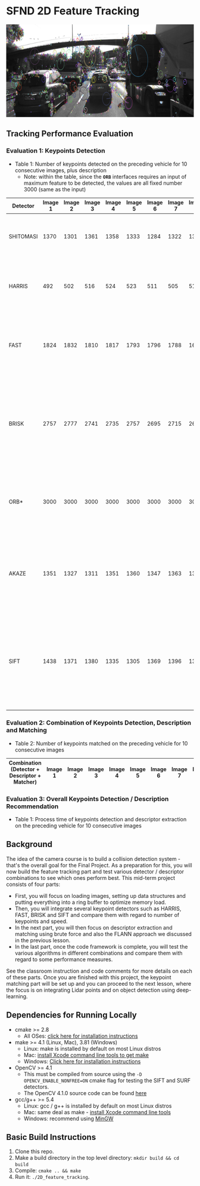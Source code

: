# SFND 2D Feature Tracking

<img src="images/keypoints.png" width="820" height="248" />

## Tracking Performance Evaluation
### Evaluation 1: Keypoints Detection
* Table 1: Number of keypoints detected on the preceding vehicle for 10 consecutive images, plus description
    * Note: within the table, since the **`ORB`** interfaces requires an input of maximum feature to be detected, the values are all fixed number 3000 (same as the input)

| Detector | Image 1 | Image 2 | Image 3 | Image 4 | Image 5 | Image 6 | Image 7 | Image 8 | Image 9 | Image 10 | Description |
| ---      | ---     | ---     | ---     | ---     | ---     | ---     | ---     | ---     | ---     | ---      | ---         |
| SHITOMASI    | 1370    | 1301    | 1361    | 1358    | 1333    | 1284    | 1322    | 1366    | 1389    | 1339    | Keypoints are dense on vehicle plate and boundary, rare on rear window |
| HARRIS  | 492    | 502   |  516   | 524    | 523   | 511   | 505   | 510   | 529   | 520   | Keypoints are dense on boundary, roof and rear lights, rare on rear window |
| FAST   | 1824   | 1832   | 1810   | 1817   | 1793   | 1796   | 1788   | 1695   | 1749   | 1770   | Keypoints are very dense on vehicle boundary, dense on roof and rear lights, rare on rear window |
| BRISK  | 2757   | 2777   | 2741   | 2735   | 2757   | 2695   | 2715   | 2628   | 2639   | 2672   | Keypoints are very dense on vehicle boundary, roof, dense on rear lights, rare on plate, some on shadow and lower part of the vehicle|
| ORB*   | 3000   | 3000   | 3000   | 3000   | 3000   | 3000   | 3000   | 3000   | 3000   | 3000   | Keypoints are very dense on vehicle boundary, roof, dense on rear lights, rare on rear window |
| AKAZE | 1351  | 1327   | 1311   | 1351   | 1360   | 1347   | 1363   | 1331   | 1358   | 1331   | Keypoints are dense on boundary, roof and rear lights, rare on rear window, some on lower part of the vehicle |
| SIFT  | 1438  | 1371   | 1380   | 1335   | 1305   | 1369   | 1396   | 1382   | 1463   | 1422   | Keypoints are dense on boundary, roof rear lights and vechicle plate, rare on rear window, some on shadow and lower part of the vehicle |
### Evaluation 2: Combination of Keypoints Detection, Description and Matching
* Table 2: Number of keypoints matched on the preceding vehicle for 10 consecutive images

| Combination (Detector + Descriptor + Matcher) | Image 1 | Image 2 | Image 3 | Image 4 | Image 5 | Image 6 | Image 7 | Image 8 | Image 9 | Image 10 | Description |
| ---      | ---     | ---     | ---     | ---     | ---     | ---     | ---     | ---     | ---     | ---      | ---         |
### Evaluation 3: Overall Keypoints Detection / Description Recommendation
* Table 1: Process time of keypoints detection and descriptor extraction on the preceding vehicle for 10 consecutive images

## Background

The idea of the camera course is to build a collision detection system - that's the overall goal for the Final Project. As a preparation for this, you will now build the feature tracking part and test various detector / descriptor combinations to see which ones perform best. This mid-term project consists of four parts:

* First, you will focus on loading images, setting up data structures and putting everything into a ring buffer to optimize memory load. 
* Then, you will integrate several keypoint detectors such as HARRIS, FAST, BRISK and SIFT and compare them with regard to number of keypoints and speed. 
* In the next part, you will then focus on descriptor extraction and matching using brute force and also the FLANN approach we discussed in the previous lesson. 
* In the last part, once the code framework is complete, you will test the various algorithms in different combinations and compare them with regard to some performance measures. 

See the classroom instruction and code comments for more details on each of these parts. Once you are finished with this project, the keypoint matching part will be set up and you can proceed to the next lesson, where the focus is on integrating Lidar points and on object detection using deep-learning. 

## Dependencies for Running Locally
* cmake >= 2.8
  * All OSes: [click here for installation instructions](https://cmake.org/install/)
* make >= 4.1 (Linux, Mac), 3.81 (Windows)
  * Linux: make is installed by default on most Linux distros
  * Mac: [install Xcode command line tools to get make](https://developer.apple.com/xcode/features/)
  * Windows: [Click here for installation instructions](http://gnuwin32.sourceforge.net/packages/make.htm)
* OpenCV >= 4.1
  * This must be compiled from source using the `-D OPENCV_ENABLE_NONFREE=ON` cmake flag for testing the SIFT and SURF detectors.
  * The OpenCV 4.1.0 source code can be found [here](https://github.com/opencv/opencv/tree/4.1.0)
* gcc/g++ >= 5.4
  * Linux: gcc / g++ is installed by default on most Linux distros
  * Mac: same deal as make - [install Xcode command line tools](https://developer.apple.com/xcode/features/)
  * Windows: recommend using [MinGW](http://www.mingw.org/)

## Basic Build Instructions

1. Clone this repo.
2. Make a build directory in the top level directory: `mkdir build && cd build`
3. Compile: `cmake .. && make`
4. Run it: `./2D_feature_tracking`.
